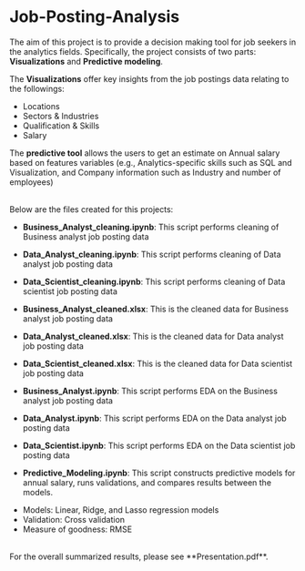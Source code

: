 # Job-Posting-Analysis

The aim of this project is to provide a decision making tool for job seekers in the analytics fields.
Specifically, the project consists of two parts: **Visualizations** and **Predictive modeling**.  

The **Visualizations** offer key insights from the job postings data relating to the followings: 
  
  * Locations
* Sectors & Industries 
* Qualification & Skills
* Salary 

The **predictive tool** allows the users to get an estimate on Annual salary based on features variables (e.g., Analytics-specific skills such as SQL and Visualization, and Company information such as Industry and number of employees)

<br>
  Below are the files created for this projects: 
  
  * **Business_Analyst_cleaning.ipynb**: This script performs cleaning of Business analyst job posting data 

* **Data_Analyst_cleaning.ipynb**: This script performs cleaning of Data analyst job posting data 

* **Data_Scientist_cleaning.ipynb**: This script performs cleaning of Data scientist job posting data 

* **Business_Analyst_cleaned.xlsx**: This is the cleaned data for Business analyst job posting data
* **Data_Analyst_cleaned.xlsx**: This is the cleaned data for Data analyst job posting data
* **Data_Scientist_cleaned.xlsx**: This is the cleaned data for Data scientist job posting data

* **Business_Analyst.ipynb**: This script performs EDA on the Business analyst job posting data 

* **Data_Analyst.ipynb**: This script performs EDA on the Data analyst job posting data 

* **Data_Scientist.ipynb**: This script performs EDA on the Data scientist job posting data

* **Predictive_Modeling.ipynb**: This script constructs predictive models for annual salary, runs validations, and compares results between the models. 

+ Models: Linear, Ridge, and Lasso regression models
+ Validation: Cross validation
+ Measure of goodness: RMSE  

<br>
  For the overall summarized results, please see **Presentation.pdf**. 
